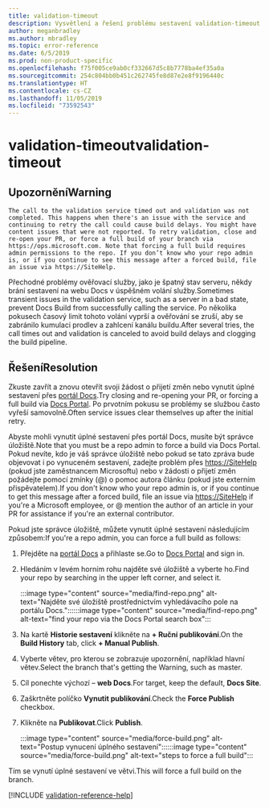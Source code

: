 ```yaml
---
title: validation-timeout
description: Vysvětlení a řešení problému sestavení validation-timeout na webu Docs
author: meganbradley
ms.author: mbradley
ms.topic: error-reference
ms.date: 6/5/2019
ms.prod: non-product-specific
ms.openlocfilehash: f75f005ce9ab0cf332667d5c8b7778ba4ef35a0a
ms.sourcegitcommit: 254c804bb0b451c262745fe8d87e2e8f9196440c
ms.translationtype: HT
ms.contentlocale: cs-CZ
ms.lasthandoff: 11/05/2019
ms.locfileid: "73592543"
---
```

# <a name="validation-timeout"></a><span data-ttu-id="a9b8c-103">validation-timeout</span><span class="sxs-lookup"><span data-stu-id="a9b8c-103">validation-timeout</span></span>

## <a name="warning"></a><span data-ttu-id="a9b8c-104">Upozornění</span><span class="sxs-lookup"><span data-stu-id="a9b8c-104">Warning</span></span>

`The call to the validation service timed out and validation was not completed. This happens when there's an issue with the service and continuing to retry the call could cause build delays. You might have content issues that were not reported. To retry validation, close and re-open your PR, or force a full build of your branch via https://ops.microsoft.com. Note that forcing a full build requires admin permissions to the repo. If you don’t know who your repo admin is, or if you continue to see this message after a forced build, file an issue via https://SiteHelp.`

<span data-ttu-id="a9b8c-105">Přechodné problémy ověřovací služby, jako je špatný stav serveru, někdy brání sestavení na webu Docs v úspěšném volání služby.</span><span class="sxs-lookup"><span data-stu-id="a9b8c-105">Sometimes transient issues in the validation service, such as a server in a bad state, prevent Docs Build from successfully calling the service.</span></span> <span data-ttu-id="a9b8c-106">Po několika pokusech časový limit tohoto volání vyprší a ověřování se zruší, aby se zabránilo kumulaci prodlev a zahlcení kanálu buildu.</span><span class="sxs-lookup"><span data-stu-id="a9b8c-106">After several tries, the call times out and validation is canceled to avoid build delays and clogging the build pipeline.</span></span>

## <a name="resolution"></a><span data-ttu-id="a9b8c-107">Řešení</span><span class="sxs-lookup"><span data-stu-id="a9b8c-107">Resolution</span></span>

<span data-ttu-id="a9b8c-108">Zkuste zavřít a znovu otevřít svoji žádost o přijetí změn nebo vynutit úplné sestavení přes [portál Docs](https://ops.microsoft.com/#/).</span><span class="sxs-lookup"><span data-stu-id="a9b8c-108">Try closing and re-opening your PR, or forcing a full build via [Docs Portal](https://ops.microsoft.com/#/).</span></span> <span data-ttu-id="a9b8c-109">Po prvotním pokusu se problémy se službou často vyřeší samovolně.</span><span class="sxs-lookup"><span data-stu-id="a9b8c-109">Often service issues clear themselves up after the initial retry.</span></span>

<span data-ttu-id="a9b8c-110">Abyste mohli vynutit úplné sestavení přes portál Docs, musíte být správce úložiště.</span><span class="sxs-lookup"><span data-stu-id="a9b8c-110">Note that you must be a repo admin to force a build via Docs Portal.</span></span> <span data-ttu-id="a9b8c-111">Pokud nevíte, kdo je váš správce úložiště nebo pokud se tato zpráva bude objevovat i po vynuceném sestavení, zadejte problém přes [https://SiteHelp](https://SiteHelp) (pokud jste zaměstnancem Microsoftu) nebo v žádosti o přijetí změn požádejte pomocí zmínky (@) o pomoc autora článku (pokud jste externím přispěvatelem).</span><span class="sxs-lookup"><span data-stu-id="a9b8c-111">If you don't know who your repo admin is, or if you continue to get this message after a forced build, file an issue via [https://SiteHelp](https://SiteHelp) if you're a Microsoft employee, or @ mention the author of an article in your PR for assistance if you're an external contributor.</span></span>

<span data-ttu-id="a9b8c-112">Pokud jste správce úložiště, můžete vynutit úplné sestavení následujícím způsobem:</span><span class="sxs-lookup"><span data-stu-id="a9b8c-112">If you're a repo admin, you can force a full build as follows:</span></span>

1. <span data-ttu-id="a9b8c-113">Přejděte na [portál Docs](https://ops.microsoft.com/#/) a přihlaste se.</span><span class="sxs-lookup"><span data-stu-id="a9b8c-113">Go to [Docs Portal](https://ops.microsoft.com/#/) and sign in.</span></span>
1. <span data-ttu-id="a9b8c-114">Hledáním v levém horním rohu najděte své úložiště a vyberte ho.</span><span class="sxs-lookup"><span data-stu-id="a9b8c-114">Find your repo by searching in the upper left corner, and select it.</span></span>

   <span data-ttu-id="a9b8c-115">:::image type="content" source="media/find-repo.png" alt-text="Najděte své úložiště prostřednictvím vyhledávacího pole na portálu Docs.":::</span><span class="sxs-lookup"><span data-stu-id="a9b8c-115">:::image type="content" source="media/find-repo.png" alt-text="find your repo via the Docs Portal search box":::</span></span>
1. <span data-ttu-id="a9b8c-116">Na kartě **Historie sestavení** klikněte na **+ Ruční publikování**.</span><span class="sxs-lookup"><span data-stu-id="a9b8c-116">On the **Build History** tab, click **+ Manual Publish**.</span></span>
1. <span data-ttu-id="a9b8c-117">Vyberte větev, pro kterou se zobrazuje upozornění, například hlavní větev.</span><span class="sxs-lookup"><span data-stu-id="a9b8c-117">Select the branch that's getting the Warning, such as master.</span></span>
1. <span data-ttu-id="a9b8c-118">Cíl ponechte výchozí – **web Docs**.</span><span class="sxs-lookup"><span data-stu-id="a9b8c-118">For target, keep the default, **Docs Site**.</span></span>
1. <span data-ttu-id="a9b8c-119">Zaškrtněte políčko **Vynutit publikování**.</span><span class="sxs-lookup"><span data-stu-id="a9b8c-119">Check the **Force Publish** checkbox.</span></span>
1. <span data-ttu-id="a9b8c-120">Klikněte na **Publikovat**.</span><span class="sxs-lookup"><span data-stu-id="a9b8c-120">Click **Publish**.</span></span>

   <span data-ttu-id="a9b8c-121">:::image type="content" source="media/force-build.png" alt-text="Postup vynucení úplného sestavení":::</span><span class="sxs-lookup"><span data-stu-id="a9b8c-121">:::image type="content" source="media/force-build.png" alt-text="steps to force a full build":::</span></span>

<span data-ttu-id="a9b8c-122">Tím se vynutí úplné sestavení ve větvi.</span><span class="sxs-lookup"><span data-stu-id="a9b8c-122">This will force a full build on the branch.</span></span>

<!--make sure to add this file to your includes folder and verify the path-->
[!INCLUDE [validation-reference-help](includes/validation-reference-help.md)]
